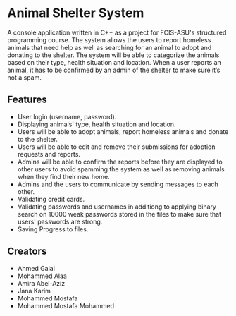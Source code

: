 # Animal Shelter System

A console application written in C++ as a project for FCIS-ASU's structured programming course. The system  allows the users to report homeless animals that need help as well as searching for an animal to adopt and donating to the shelter. The system will be able to categorize the animals based on their type, health situation and location. When a user reports an animal, it has to be confirmed by an admin of the shelter to make sure it’s not a spam. 

## Features

- User login (username, password).
- Displaying animals' type, health situation and location.
- Users will be able to adopt animals, report homeless animals and donate to the shelter.
- Users will be able to edit and remove their submissions for adoption requests and reports.
- Admins will be able to confirm the reports before they are displayed to other users to avoid spamming the system as well as removing animals when they find their new home.
- Admins and the users to communicate by sending messages to each other.
- Validating credit cards.
- Validating passwords and usernames in additiong to applying binary search on 10000 weak passwords stored in the files to make sure that users' passwords are strong.
- Saving Progress to files.

## Creators 

- Ahmed Galal
- Mohammed Alaa
- Amira Abel-Aziz
- Jana Karim
- Mohammed Mostafa
- Mohammed Mostafa Mohammed
